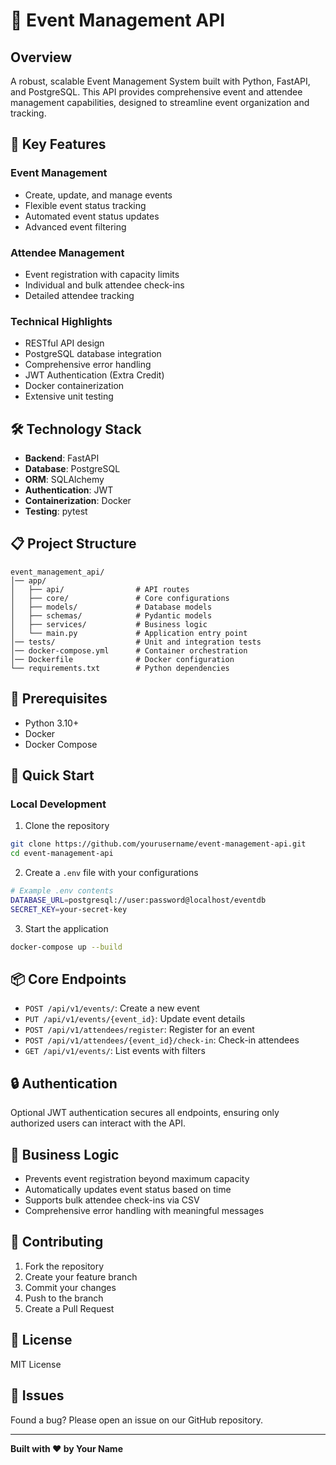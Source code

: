 # 🎉 Event Management API

## Overview

A robust, scalable Event Management System built with Python, FastAPI, and PostgreSQL. This API provides comprehensive event and attendee management capabilities, designed to streamline event organization and tracking.

## 🚀 Key Features

### Event Management
- Create, update, and manage events
- Flexible event status tracking
- Automated event status updates
- Advanced event filtering

### Attendee Management
- Event registration with capacity limits
- Individual and bulk attendee check-ins
- Detailed attendee tracking

### Technical Highlights
- RESTful API design
- PostgreSQL database integration
- Comprehensive error handling
- JWT Authentication (Extra Credit)
- Docker containerization
- Extensive unit testing

## 🛠 Technology Stack

- **Backend**: FastAPI
- **Database**: PostgreSQL
- **ORM**: SQLAlchemy
- **Authentication**: JWT
- **Containerization**: Docker
- **Testing**: pytest

## 📋 Project Structure

```
event_management_api/
│── app/
│   ├── api/                # API routes
│   ├── core/               # Core configurations
│   ├── models/             # Database models
│   ├── schemas/            # Pydantic models
│   ├── services/           # Business logic
│   └── main.py             # Application entry point
│── tests/                  # Unit and integration tests
│── docker-compose.yml      # Container orchestration
│── Dockerfile              # Docker configuration
└── requirements.txt        # Python dependencies
```

## 🔧 Prerequisites

- Python 3.10+
- Docker
- Docker Compose

## 🚀 Quick Start

### Local Development

1. Clone the repository
```bash
git clone https://github.com/yourusername/event-management-api.git
cd event-management-api
```

2. Create a `.env` file with your configurations
```bash
# Example .env contents
DATABASE_URL=postgresql://user:password@localhost/eventdb
SECRET_KEY=your-secret-key
```

3. Start the application
```bash
docker-compose up --build
```

## 📦 Core Endpoints

- `POST /api/v1/events/`: Create a new event
- `PUT /api/v1/events/{event_id}`: Update event details
- `POST /api/v1/attendees/register`: Register for an event
- `POST /api/v1/attendees/{event_id}/check-in`: Check-in attendees
- `GET /api/v1/events/`: List events with filters


## 🔒 Authentication

Optional JWT authentication secures all endpoints, ensuring only authorized users can interact with the API.

## 📝 Business Logic

- Prevents event registration beyond maximum capacity
- Automatically updates event status based on time
- Supports bulk attendee check-ins via CSV
- Comprehensive error handling with meaningful messages

## 🤝 Contributing

1. Fork the repository
2. Create your feature branch
3. Commit your changes
4. Push to the branch
5. Create a Pull Request

## 📄 License

MIT License

## 🐛 Issues

Found a bug? Please open an issue on our GitHub repository.

---

**Built with ❤️ by Your Name**